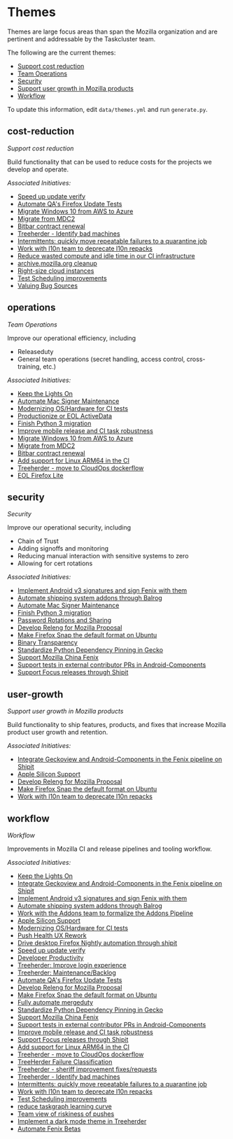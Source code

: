 # Themes

Themes are large focus areas than span the Mozilla organization and are pertinent and addressable by the Taskcluster team.

The following are the current themes:

* [Support cost reduction](#cost-reduction)
* [Team Operations](#operations)
* [Security](#security)
* [Support user growth in Mozilla products](#user-growth)
* [Workflow](#workflow)

To update this information, edit `data/themes.yml` and run `generate.py`.

## cost-reduction
*Support cost reduction*

Build functionality that can be used to reduce costs for the projects we develop and operate.

*Associated Initiatives:*

* [Speed up update verify](./initiatives.md#speed-up-update-verify)
* [Automate QA's Firefox Update Tests](./initiatives.md#automate-firefox-update-tests)
* [Migrate Windows 10 from AWS to Azure](./initiatives.md#migrate-windows-10-to-azure)
* [Migrate from MDC2](./initiatives.md#migrate-from-mdc2)
* [Bitbar contract renewal](./initiatives.md#bitbar-contract-renewal)
* [Treeherder - Identify bad machines](./initiatives.md#treeherder-bad-machines)
* [Intermittents: quickly move repeatable failures to a quarantine job](./initiatives.md#quarantine-intermittents)
* [Work with l10n team to deprecate l10n repacks](./initiatives.md#deprecate-l10n-repacks)
* [Reduce wasted compute and idle time in our CI infrastructure](./initiatives.md#task-efficiencies)
* [archive.mozilla.org cleanup](./initiatives.md#archive-cleanup)
* [Right-size cloud instances](./initiatives.md#right-size-instances)
* [Test Scheduling improvements](./initiatives.md#test-scheduling)
* [Valuing Bug Sources](./initiatives.md#valuing-bug-sources)


## operations
*Team Operations*

Improve our operational efficiency, including
 * Releaseduty
 * General team operations (secret handling, access control, cross-training, etc.)

*Associated Initiatives:*

* [Keep the Lights On](./initiatives.md#ktlo)
* [Automate Mac Signer Maintenance](./initiatives.md#automate-mac-signer-maintenance)
* [Modernizing OS/Hardware for CI tests](./initiatives.md#modernizing-test-platforms)
* [Productionize or EOL ActiveData](./initiatives.md#activedata-eol)
* [Finish Python 3 migration](./initiatives.md#python-3-migration)
* [Improve mobile release and CI task robustness](./initiatives.md#mobile-task-robustness)
* [Migrate Windows 10 from AWS to Azure](./initiatives.md#migrate-windows-10-to-azure)
* [Migrate from MDC2](./initiatives.md#migrate-from-mdc2)
* [Bitbar contract renewal](./initiatives.md#bitbar-contract-renewal)
* [Add support for Linux ARM64 in the CI](./initiatives.md#linux-arm64-ci)
* [Treeherder - move to CloudOps dockerflow](./initiatives.md#treeherder-cloudops)
* [EOL Firefox Lite](./initiatives.md#firefox-lite-eol)


## security
*Security*

Improve our operational security, including
 * Chain of Trust
 * Adding signoffs and monitoring
 * Reducing manual interaction with sensitive systems to zero
 * Allowing for cert rotations

*Associated Initiatives:*

* [Implement Android v3 signatures and sign Fenix with them](./initiatives.md#fenix-v3-signatures)
* [Automate shipping system addons through Balrog](./initiatives.md#system-addons-balrog)
* [Automate Mac Signer Maintenance](./initiatives.md#automate-mac-signer-maintenance)
* [Finish Python 3 migration](./initiatives.md#python-3-migration)
* [Password Rotations and Sharing](./initiatives.md#password-rotations)
* [Develop Releng for Mozilla Proposal](./initiatives.md#releng-for-mozilla-proposal)
* [Make Firefox Snap the default format on Ubuntu](./initiatives.md#firefox-snap-default)
* [Binary Transparency](./initiatives.md#binary-transparency)
* [Standardize Python Dependency Pinning in Gecko](./initiatives.md#standardize-gecko-python)
* [Support Mozilla China Fenix](./initiatives.md#mozilla-china-fenix)
* [Support tests in external contributor PRs in Android-Components](./initiatives.md#android-components-contributor-prs)
* [Support Focus releases through Shipit](./initiatives.md#focus-shipit)


## user-growth
*Support user growth in Mozilla products*

Build functionality to ship features, products, and fixes that increase Mozilla product user growth and retention.

*Associated Initiatives:*

* [Integrate Geckoview and Android-Components in the Fenix pipeline on Shipit](./initiatives.md#geckoview-android-components-shipit)
* [Apple Silicon Support](./initiatives.md#apple-silicon-support)
* [Develop Releng for Mozilla Proposal](./initiatives.md#releng-for-mozilla-proposal)
* [Make Firefox Snap the default format on Ubuntu](./initiatives.md#firefox-snap-default)
* [Work with l10n team to deprecate l10n repacks](./initiatives.md#deprecate-l10n-repacks)


## workflow
*Workflow*

Improvements in Mozilla CI and release pipelines and tooling workflow.

*Associated Initiatives:*

* [Keep the Lights On](./initiatives.md#ktlo)
* [Integrate Geckoview and Android-Components in the Fenix pipeline on Shipit](./initiatives.md#geckoview-android-components-shipit)
* [Implement Android v3 signatures and sign Fenix with them](./initiatives.md#fenix-v3-signatures)
* [Automate shipping system addons through Balrog](./initiatives.md#system-addons-balrog)
* [Work with the Addons team to formalize the Addons Pipeline](./initiatives.md#formalize-addons-pipeline)
* [Apple Silicon Support](./initiatives.md#apple-silicon-support)
* [Modernizing OS/Hardware for CI tests](./initiatives.md#modernizing-test-platforms)
* [Push Health UX Rework](./initiatives.md#push-health-ux-rework)
* [Drive desktop Firefox Nightly automation through shipit](./initiatives.md#firefox-nightly-shipit)
* [Speed up update verify](./initiatives.md#speed-up-update-verify)
* [Developer Productivity](./initiatives.md#developer-productivity)
* [Treeherder: Improve login experience](./initiatives.md#treeherder-login-experience)
* [Treeherder: Maintenance/Backlog](./initiatives.md#treeherder-maintenance)
* [Automate QA's Firefox Update Tests](./initiatives.md#automate-firefox-update-tests)
* [Develop Releng for Mozilla Proposal](./initiatives.md#releng-for-mozilla-proposal)
* [Make Firefox Snap the default format on Ubuntu](./initiatives.md#firefox-snap-default)
* [Fully automate mergeduty](./initiatives.md#automate-mergeduty)
* [Standardize Python Dependency Pinning in Gecko](./initiatives.md#standardize-gecko-python)
* [Support Mozilla China Fenix](./initiatives.md#mozilla-china-fenix)
* [Support tests in external contributor PRs in Android-Components](./initiatives.md#android-components-contributor-prs)
* [Improve mobile release and CI task robustness](./initiatives.md#mobile-task-robustness)
* [Support Focus releases through Shipit](./initiatives.md#focus-shipit)
* [Add support for Linux ARM64 in the CI](./initiatives.md#linux-arm64-ci)
* [Treeherder - move to CloudOps dockerflow](./initiatives.md#treeherder-cloudops)
* [TreeHerder Failure Classification](./initiatives.md#treeherder-failure-classification)
* [Treeherder - sheriff improvement fixes/requests](./initiatives.md#treeherder-sheriff-requests)
* [Treeherder - Identify bad machines](./initiatives.md#treeherder-bad-machines)
* [Intermittents: quickly move repeatable failures to a quarantine job](./initiatives.md#quarantine-intermittents)
* [Work with l10n team to deprecate l10n repacks](./initiatives.md#deprecate-l10n-repacks)
* [Test Scheduling improvements](./initiatives.md#test-scheduling)
* [reduce taskgraph learning curve](./initiatives.md#taskgraph-learning-curve)
* [Team view of riskiness of pushes](./initiatives.md#push-riskiness)
* [Implement a dark mode theme in Treeherder](./initiatives.md#treeherder-dark-mode)
* [Automate Fenix Betas](./initiatives.md#automate-fenix-betas)

